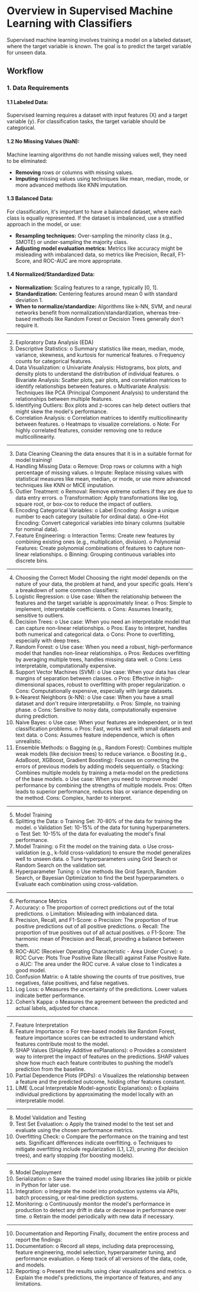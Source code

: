 # Overview in Supervised Machine Learning with Classifiers
Supervised machine learning involves training a model on a labeled dataset, where the target variable is known. The goal is to predict the target variable for unseen data.

## Workflow

### 1. Data Requirements
#### 1.1 Labeled Data:
Supervised learning requires a dataset with input features (X) and a target variable (y). For classification tasks, the target variable should be categorical.
#### 1.2 No Missing Values (NaN):
Machine learning algorithms do not handle missing values well, they need to be eliminated:
  - **Removing** rows or columns with missing values.
  - **Imputing** missing values using techniques like mean, median, mode, or more advanced methods like KNN imputation.
#### 1.3 Balanced Data:
For classification, it's important to have a balanced dataset, where each class is equally represented. If the dataset is imbalanced, use a stratified approach in the model, or use:
  - **Resampling techniques:** Over-sampling the minority class (e.g., SMOTE) or under-sampling the majority class.
  - **Adjusting model evaluation metrics:** Metrics like accuracy might be misleading with imbalanced data, so metrics like Precision, Recall, F1-Score, and ROC-AUC are more appropriate.
#### 1.4 Normalized/Standardized Data:
  - **Normalization:** Scaling features to a range, typically [0, 1].
  - **Standardization:** Centering features around mean 0 with standard deviation 1.
  - **When to normalize/standardize:** Algorithms like k-NN, SVM, and neural networks benefit from normalization/standardization, whereas tree-based methods like Random Forest or Decision Trees generally don't require it.
________________________________________
2. Exploratory Data Analysis (EDA)
1.	Descriptive Statistics:
o	Summary statistics like mean, median, mode, variance, skewness, and kurtosis for numerical features.
o	Frequency counts for categorical features.
2.	Data Visualization:
o	Univariate Analysis: Histograms, box plots, and density plots to understand the distribution of individual features.
o	Bivariate Analysis: Scatter plots, pair plots, and correlation matrices to identify relationships between features.
o	Multivariate Analysis: Techniques like PCA (Principal Component Analysis) to understand the relationships between multiple features.
3.	Identifying Outliers: Box plots and z-scores can help detect outliers that might skew the model's performance.
4.	Correlation Analysis:
o	Correlation matrices to identify multicollinearity between features.
o	Heatmaps to visualize correlations.
o	Note: For highly correlated features, consider removing one to reduce multicollinearity.
________________________________________
3. Data Cleaning
Cleaning the data ensures that it is in a suitable format for model training!
1.	Handling Missing Data:
o	Remove: Drop rows or columns with a high percentage of missing values.
o	Impute: Replace missing values with statistical measures like mean, median, or mode, or use more advanced techniques like KNN or MICE imputation.
2.	Outlier Treatment:
o	Removal: Remove extreme outliers if they are due to data entry errors.
o	Transformation: Apply transformations like log, square root, or box-cox to reduce the impact of outliers.
3.	Encoding Categorical Variables:
o	Label Encoding: Assign a unique number to each category (suitable for ordinal data).
o	One-Hot Encoding: Convert categorical variables into binary columns (suitable for nominal data).
4.	Feature Engineering:
o	Interaction Terms: Create new features by combining existing ones (e.g., multiplication, division).
o	Polynomial Features: Create polynomial combinations of features to capture non-linear relationships.
o	Binning: Grouping continuous variables into discrete bins.
________________________________________
4. Choosing the Correct Model
Choosing the right model depends on the nature of your data, the problem at hand, and your specific goals. Here's a breakdown of some common classifiers:
1.	Logistic Regression:
o	Use case: When the relationship between the features and the target variable is approximately linear.
o	Pros: Simple to implement, interpretable coefficients.
o	Cons: Assumes linearity, sensitive to outliers.
2.	Decision Trees:
o	Use case: When you need an interpretable model that can capture non-linear relationships.
o	Pros: Easy to interpret, handles both numerical and categorical data.
o	Cons: Prone to overfitting, especially with deep trees.
3.	Random Forest:
o	Use case: When you need a robust, high-performance model that handles non-linear relationships.
o	Pros: Reduces overfitting by averaging multiple trees, handles missing data well.
o	Cons: Less interpretable, computationally expensive.
4.	Support Vector Machines (SVM):
o	Use case: When your data has clear margins of separation between classes.
o	Pros: Effective in high-dimensional spaces, robust to overfitting with proper regularization.
o	Cons: Computationally expensive, especially with large datasets.
5.	k-Nearest Neighbors (k-NN):
o	Use case: When you have a small dataset and don't require interpretability.
o	Pros: Simple, no training phase.
o	Cons: Sensitive to noisy data, computationally expensive during prediction.
6.	Naive Bayes:
o	Use case: When your features are independent, or in text classification problems.
o	Pros: Fast, works well with small datasets and text data.
o	Cons: Assumes feature independence, which is often unrealistic.
7.	Ensemble Methods:
o	Bagging (e.g., Random Forest): Combines multiple weak models (like decision trees) to reduce variance.
o	Boosting (e.g., AdaBoost, XGBoost, Gradient Boosting): Focuses on correcting the errors of previous models by adding models sequentially.
o	Stacking: Combines multiple models by training a meta-model on the predictions of the base models.
o	Use case: When you need to improve model performance by combining the strengths of multiple models. Pros: Often leads to superior performance, reduces bias or variance depending on the method. Cons: Complex, harder to interpret.
________________________________________
5. Model Training
1.	Splitting the Data:
o	Training Set: 70-80% of the data for training the model.
o	Validation Set: 10-15% of the data for tuning hyperparameters.
o	Test Set: 10-15% of the data for evaluating the model's final performance.
2.	Model Training:
o	Fit the model on the training data.
o	Use cross-validation (e.g., k-fold cross-validation) to ensure the model generalizes well to unseen data.
o	Tune hyperparameters using Grid Search or Random Search on the validation set.
3.	Hyperparameter Tuning:
o	Use methods like Grid Search, Random Search, or Bayesian Optimization to find the best hyperparameters.
o	Evaluate each combination using cross-validation.
________________________________________
6. Performance Metrics
1.	Accuracy:
o	The proportion of correct predictions out of the total predictions.
o	Limitation: Misleading with imbalanced data.
2.	Precision, Recall, and F1-Score:
o	Precision: The proportion of true positive predictions out of all positive predictions.
o	Recall: The proportion of true positives out of all actual positives.
o	F1-Score: The harmonic mean of Precision and Recall, providing a balance between them.
3.	ROC-AUC (Receiver Operating Characteristic - Area Under Curve):
o	ROC Curve: Plots True Positive Rate (Recall) against False Positive Rate.
o	AUC: The area under the ROC curve. A value close to 1 indicates a good model.
4.	Confusion Matrix:
o	A table showing the counts of true positives, true negatives, false positives, and false negatives.
5.	Log Loss:
o	Measures the uncertainty of the predictions. Lower values indicate better performance.
6.	Cohen’s Kappa:
o	Measures the agreement between the predicted and actual labels, adjusted for chance.
________________________________________
7. Feature Interpretation
1.	Feature Importance:
o	For tree-based models like Random Forest, feature importance scores can be extracted to understand which features contribute most to the model.
2.	SHAP Values (SHapley Additive exPlanations):
o	Provides a consistent way to interpret the impact of features on the predictions. SHAP values show how much each feature contributes to pushing the model’s prediction from the baseline.
3.	Partial Dependence Plots (PDPs):
o	Visualizes the relationship between a feature and the predicted outcome, holding other features constant.
4.	LIME (Local Interpretable Model-agnostic Explanations):
o	Explains individual predictions by approximating the model locally with an interpretable model.
________________________________________
8. Model Validation and Testing
1.	Test Set Evaluation:
o	Apply the trained model to the test set and evaluate using the chosen performance metrics.
2.	Overfitting Check:
o	Compare the performance on the training and test sets. Significant differences indicate overfitting.
o	Techniques to mitigate overfitting include regularization (L1, L2), pruning (for decision trees), and early stopping (for boosting models).
________________________________________
9. Model Deployment
1.	Serialization:
o	Save the trained model using libraries like joblib or pickle in Python for later use.
2.	Integration:
o	Integrate the model into production systems via APIs, batch processing, or real-time prediction systems.
3.	Monitoring:
o	Continuously monitor the model's performance in production to detect any drift in data or decrease in performance over time.
o	Retrain the model periodically with new data if necessary.
________________________________________
10. Documentation and Reporting
Finally, document the entire process and report the findings:
1.	Documentation:
o	Record all steps, including data preprocessing, feature engineering, model selection, hyperparameter tuning, and performance evaluation.
o	Keep track of all versions of the data, code, and models.
2.	Reporting:
o	Present the results using clear visualizations and metrics.
o	Explain the model's predictions, the importance of features, and any limitations.
